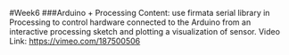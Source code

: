 #Week6
###Arduino + Processing
Content: use firmata serial library in Processing to control hardware connected to the Arduino from an interactive processing sketch and plotting a visualization of sensor.
Video Link: <https://vimeo.com/187500506>
